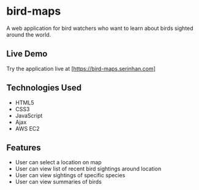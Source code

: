 # bird-maps
A web application for bird watchers who want to learn about birds sighted around the world.

## Live Demo
Try the application live at [https://bird-maps.serinhan.com]

## Technologies Used
- HTML5
- CSS3
- JavaScript
- Ajax
- AWS EC2

## Features
- User can select a location on map
- User can view list of recent bird sightings around location
- User can view sightings of specific species
- User can view summaries of birds 
